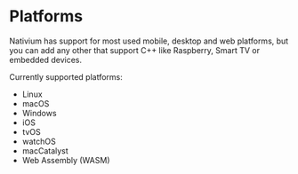 # Platforms

Nativium has support for most used mobile, desktop and web platforms, but you can add any other that support C++ like Raspberry, Smart TV or embedded devices.

Currently supported platforms:

- Linux
- macOS
- Windows
- iOS
- tvOS
- watchOS
- macCatalyst
- Web Assembly (WASM)
